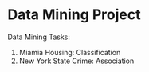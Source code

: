 # Data Mining Project 

Data Mining Tasks:
  1. Miamia Housing: Classification
  2. New York State Crime: Association
